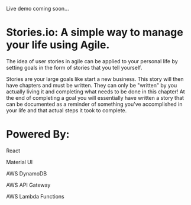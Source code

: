 Live demo coming soon...

# Stories.io: A simple way to manage your life using Agile.

The idea of user stories in agile can be applied to your personal life by setting goals in the form of stories that you tell yourself. 

Stories are your large goals like start a new business. This story will then have chapters and must be written. They can only be "written" by you actually living it and completing what needs to be done in this chapter! At the end of completing a goal you will essentially have written a story that can be documented as a reminder of something you've accomplished in your life and that actual steps it took to complete. 

# Powered By:
 React
 
 Material UI
 
 AWS DynamoDB
 
 AWS API Gateway
 
 AWS Lambda Functions
